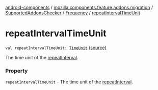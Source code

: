 [android-components](../../../index.md) / [mozilla.components.feature.addons.migration](../../index.md) / [SupportedAddonsChecker](../index.md) / [Frequency](index.md) / [repeatIntervalTimeUnit](./repeat-interval-time-unit.md)

# repeatIntervalTimeUnit

`val repeatIntervalTimeUnit: `[`TimeUnit`](https://developer.android.com/reference/java/util/concurrent/TimeUnit.html) [(source)](https://github.com/mozilla-mobile/android-components/blob/master/components/feature/addons/src/main/java/mozilla/components/feature/addons/migration/SupportedAddonsChecker.kt#L54)

The time unit of the [repeatInterval](repeat-interval.md).

### Property

`repeatIntervalTimeUnit` - The time unit of the [repeatInterval](repeat-interval.md).